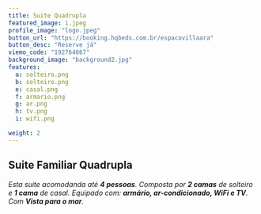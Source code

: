 ```yaml
---
title: Suite Quadrupla
featured_image: 1.jpeg
profile_image: "logo.jpeg"
button_url: "https://booking.hqbeds.com.br/espacovillaara"
button_desc: "Reserve já"
viemo_code: "192764867"
background_image: "background2.jpg"
features:
  a: solteiro.png 
  b: solteiro.png
  e: casal.png
  f: armario.png
  g: ar.png
  h: tv.png
  i: wifi.png

weight: 2
---
```

## Suite Familiar Quadrupla
*Esta suite acomodanda até **4 pessoas**. Composta por **2 camas** de solteiro e **1 cama** de casal. Equipado com: **armário, ar-condicionado, WiFi e TV**. Com **Vista para o mar**.*


